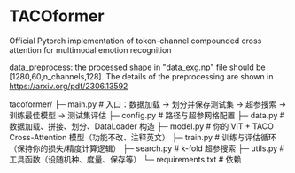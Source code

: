 # TACOformer
Official Pytorch implementation of token-channel compounded cross attention for multimodal emotion recognition


data_preprocess: 
  the processed shape in "data_exg.np" file should be [1280,60,n_channels,128].
  The details of the preprocessing are shown in https://arxiv.org/pdf/2306.13592
  
tacoformer/
├─ main.py                  # 入口：数据加载 -> 划分并保存测试集 -> 超参搜索 -> 训练最佳模型 -> 测试集评估
├─ config.py                # 路径与超参网格配置
├─ data.py                  # 数据加载、拼接、划分、DataLoader 构造
├─ model.py                 # 你的 ViT + TACO Cross-Attention 模型（功能不改、注释英文）
├─ train.py                 # 训练与评估循环（保持你的损失/精度计算逻辑）
├─ search.py                # k-fold 超参搜索
├─ utils.py                 # 工具函数（设随机种、度量、保存等）
└─ requirements.txt         # 依赖
